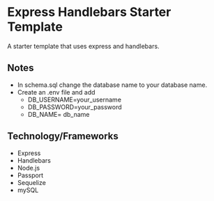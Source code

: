 # Express Handlebars Starter Template

A starter template that uses express and handlebars.

## Notes

- In schema.sql change the database name to your database name.
- Create an .env file and add
  - DB_USERNAME=your_username
  - DB_PASSWORD=your_password
  - DB_NAME= db_name

## Technology/Frameworks

- Express
- Handlebars
- Node.js
- Passport
- Sequelize
- mySQL
